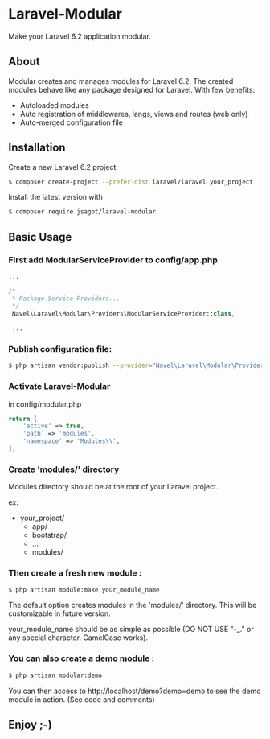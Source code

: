 # Laravel-Modular
Make your Laravel 6.2 application modular.

## About

Modular creates and manages modules for Laravel 6.2. The created modules behave like any package designed for Laravel. With few benefits:

 + Autoloaded modules
 + Auto registration of middlewares, langs, views and routes (web only)
 + Auto-merged configuration file
 
## Installation
Create a new Laravel 6.2 project.

```bash
$ composer create-project --prefer-dist laravel/laravel your_project
```

Install the latest version with

```bash
$ composer require jsagot/laravel-modular
```

## Basic Usage

### First add ModularServiceProvider to config/app.php

```php
...

/*
 * Package Service Providers...
 */
 Navel\Laravel\Modular\Providers\ModularServiceProvider::class,
 
 ...
```

### Publish configuration file:

```bash
$ php artisan vendor:publish --provider="Navel\Laravel\Modular\Providers\ModularServiceProvider" --tag="modular.config"
```

### Activate Laravel-Modular

in config/modular.php

```php
return [
    'active' => true,
    'path' => 'modules',
    'namespace' => 'Modules\\',
];
```


### Create 'modules/' directory

Modules directory should be at the root of your Laravel project.

ex:

+ your_project/
  + app/
  + bootstrap/
  + ...
  + modules/

### Then create a fresh new module :

```bash
$ php artisan module:make your_module_name
```

The default option creates modules in the 'modules/' directory. This will be customizable in future version.

your_module_name should be as simple as possible (DO NOT USE "-_." or any special character. CamelCase works).

### You can also create a demo module :


```bash
$ php artisan modular:demo
```

You can then access to http://localhost/demo?demo=demo to see the demo module in action. (See code and comments)

## Enjoy ;-)
